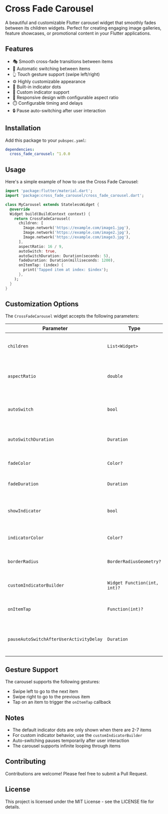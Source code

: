<!--
This README describes the package. If you publish this package to pub.dev,
this README's contents appear on the landing page for your package.

For information about how to write a good package README, see the guide for
[writing package pages](https://dart.dev/tools/pub/writing-package-pages).

For general information about developing packages, see the Dart guide for
[creating packages](https://dart.dev/guides/libraries/create-packages)
and the Flutter guide for
[developing packages and plugins](https://flutter.dev/to/develop-packages).
-->

# Cross Fade Carousel

A beautiful and customizable Flutter carousel widget that smoothly fades between its children widgets. Perfect for creating engaging image galleries, feature showcases, or promotional content in your Flutter applications.

## Features

- 🎭 Smooth cross-fade transitions between items
- 🔄 Automatic switching between items
- 👆 Touch gesture support (swipe left/right)
- ⚙️ Highly customizable appearance
- 🎯 Built-in indicator dots
- 🎨 Custom indicator support
- 📱 Responsive design with configurable aspect ratio
- ⏱️ Configurable timing and delays
- 🔒 Pause auto-switching after user interaction

## Installation

Add this package to your `pubspec.yaml`:

```yaml
dependencies:
  cross_fade_carousel: ^1.0.0
```

## Usage

Here's a simple example of how to use the Cross Fade Carousel:

```dart
import 'package:flutter/material.dart';
import 'package:cross_fade_carousel/cross_fade_carousel.dart';

class MyCarousel extends StatelessWidget {
  @override
  Widget build(BuildContext context) {
    return CrossFadeCarousel(
      children: [
        Image.network('https://example.com/image1.jpg'),
        Image.network('https://example.com/image2.jpg'),
        Image.network('https://example.com/image3.jpg'),
      ],
      aspectRatio: 16 / 9,
      autoSwitch: true,
      autoSwitchDuration: Duration(seconds: 5),
      fadeDuration: Duration(milliseconds: 1200),
      onItemTap: (index) {
        print('Tapped item at index: $index');
      },
    );
  }
}
```

## Customization Options

The `CrossFadeCarousel` widget accepts the following parameters:

| Parameter | Type | Default | Description |
|-----------|------|---------|-------------|
| `children` | `List<Widget>` | Required | The list of widgets to display in the carousel |
| `aspectRatio` | `double` | `2/1` | The aspect ratio of the carousel (e.g., 16/9, 2/1) |
| `autoSwitch` | `bool` | `true` | Whether to automatically switch between items |
| `autoSwitchDuration` | `Duration` | `10 seconds` | Duration to display each item before switching |
| `fadeColor` | `Color?` | `Colors.grey` | Color of the fade transition |
| `fadeDuration` | `Duration` | `1200ms` | Duration of the fade transition |
| `showIndicator` | `bool` | `true` | Whether to show the default indicator dots |
| `indicatorColor` | `Color?` | `Colors.black` | Color of the indicator dots |
| `borderRadius` | `BorderRadiusGeometry?` | `null` | Border radius for the carousel container |
| `customIndicatorBuilder` | `Widget Function(int, int)?` | `null` | Custom builder for indicator UI |
| `onItemTap` | `Function(int)?` | `null` | Callback when an item is tapped |
| `pauseAutoSwitchAfterUserActivityDelay` | `Duration` | `15 seconds` | Delay before resuming auto-switch after user interaction |

## Gesture Support

The carousel supports the following gestures:
- Swipe left to go to the next item
- Swipe right to go to the previous item
- Tap on an item to trigger the `onItemTap` callback

## Notes

- The default indicator dots are only shown when there are 2-7 items
- For custom indicator behavior, use the `customIndicatorBuilder`
- Auto-switching pauses temporarily after user interaction
- The carousel supports infinite looping through items

## Contributing

Contributions are welcome! Please feel free to submit a Pull Request.

## License

This project is licensed under the MIT License - see the LICENSE file for details.
